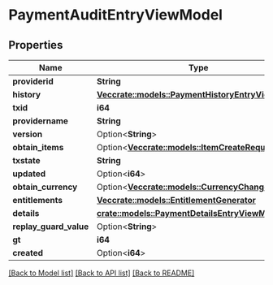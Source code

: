 # PaymentAuditEntryViewModel

## Properties

Name | Type | Description | Notes
------------ | ------------- | ------------- | -------------
**providerid** | **String** |  | 
**history** | [**Vec<crate::models::PaymentHistoryEntryViewModel>**](PaymentHistoryEntryViewModel.md) |  | 
**txid** | **i64** |  | 
**providername** | **String** |  | 
**version** | Option<**String**> |  | [optional]
**obtain_items** | Option<[**Vec<crate::models::ItemCreateRequest>**](ItemCreateRequest.md)> |  | [optional]
**txstate** | **String** |  | 
**updated** | Option<**i64**> |  | [optional]
**obtain_currency** | Option<[**Vec<crate::models::CurrencyChange>**](CurrencyChange.md)> |  | [optional]
**entitlements** | [**Vec<crate::models::EntitlementGenerator>**](EntitlementGenerator.md) |  | 
**details** | [**crate::models::PaymentDetailsEntryViewModel**](PaymentDetailsEntryViewModel.md) |  | 
**replay_guard_value** | Option<**String**> |  | [optional]
**gt** | **i64** |  | 
**created** | Option<**i64**> |  | [optional]

[[Back to Model list]](../README.md#documentation-for-models) [[Back to API list]](../README.md#documentation-for-api-endpoints) [[Back to README]](../README.md)


